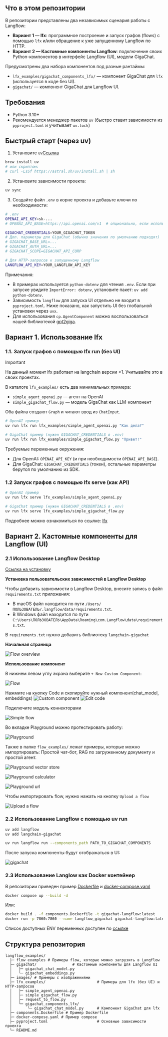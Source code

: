 ## Что в этом репозитории

В репозитории представлены два независимых сценария работы с Langflow:

- **Вариант 1 — lfx**: программное построение и запуск графов (flows) с помощью `lfx` и/или обращение к уже запущенному Langflow по HTTP.
- **Вариант 2 — Кастомные компоненты Langflow**: подключение своих Python-компонентов в интерфейс Langflow (UI), модели GigaChat.

Предусмотрены два набора компонентов под разные рантаймы:
- `lfx_examples/gigachat_components_lfx/` — компонент GigaChat для `lfx` (используется в коде без UI).
- `gigachat/` — компонент GigaChat для Langflow UI.

## Требования

- Python 3.10+
- Рекомендуется менеджер пакетов `uv` (быстро ставит зависимости из `pyproject.toml` и учитывает `uv.lock`)

## Быстрый старт (через uv)

1) Установите `uv`[Ссылка](https://docs.astral.sh/uv/getting-started/installation/)

```bash
brew install uv
# или скриптом:
# curl -LsSf https://astral.sh/uv/install.sh | sh
```

2) Установите зависимости проекта:

```bash
uv sync
```

3) Создайте файл `.env` в корне проекта и добавьте ключи по необходимости:

```bash
# .env
OPENAI_API_KEY=sk-...
# OPENAI_API_BASE=https://api.openai.com/v1  # опционально, если используете прокси/совместимые API

GIGACHAT_CREDENTIALS=YOUR_GIGACHAT_TOKEN
# Доп. параметры для GigaChat (обычно значения по умолчанию подходят)
# GIGACHAT_BASE_URL=...
# GIGACHAT_AUTH_URL=...
# GIGACHAT_SCOPE=GIGACHAT_API_CORP

# Для HTTP-запросов к запущенному Langflow
LANGFLOW_API_KEY=YOUR_LANGFLOW_API_KEY
```

Примечания:
- В примерах используется `python-dotenv` для чтения `.env`. Если при запуске увидите `ImportError: dotenv`, установите пакет: `uv add python-dotenv`.
- Зависимость `langflow` для запуска UI отдельно не входит в `pyproject.toml`. Ниже показано, как запустить UI без глобальной установки через `uvx`.
- Для использования `cp.AgentComponent` можно воспользоваться нашей библиотекой [gpt2giga](https://github.com/ai-forever/gpt2giga).
## Вариант 1. Использование lfx

### 1.1. Запуск графов с помощью lfx run (без UI)
> [!IMPORTANT]
> На данный момент lfx работает на langchain версии <1.
> Учитывайте это в своих проектах.

В каталоге `lfx_examples/` есть два минимальных примера:
- `simple_agent_openai.py` — агент на OpenAI
- `simple_gigachat_flow.py` — модель GigaChat как LLM-компонент

Оба файла создают `Graph` и читают ввод из `ChatInput`.

```bash
# OpenAI пример
uv run lfx run lfx_examples/simple_agent_openai.py "Как дела?"

# GigaChat пример (нужен GIGACHAT_CREDENTIALS в .env)
uv run lfx run lfx_examples/simple_gigachat_flow.py "Привет!"
```

Требуемые переменные окружения:
- Для OpenAI: `OPENAI_API_KEY` (и при необходимости `OPENAI_API_BASE`).
- Для GigaChat: `GIGACHAT_CREDENTIALS` (токен), остальные параметры берутся по умолчанию из SDK.

### 1.2 Запуск графов с помощью lfx serve (как API)

```bash
# OpenAI пример
uv run lfx serve lfx_examples/simple_agent_openai.py

# GigaChat пример (нужен GIGACHAT_CREDENTIALS в .env)
uv run lfx serve lfx_examples/simple_gigachat_flow.py
```

Подробнее можно ознакомиться по ссылке: [lfx](https://pypi.org/project/lfx/0.1.13/)

## Вариант 2. Кастомные компоненты для Langflow (UI)

### 2.1 Использование Langflow Desktop 
[Ссылка на установку](https://www.langflow.org/desktop)

**Установка пользовательских зависимостей в Langflow Desktop**

Чтобы добавить зависимости в Langflow Desktop, внесите запись в файл `requirements.txt` приложения:

*   В macOS файл находится по пути `/Users/ПОЛЬЗОВАТЕЛЬ/.langflow/data/requirements.txt`.
*   В Windows файл находится по пути `C:\Users\ПОЛЬЗОВАТЕЛЬ\AppData\Roaming\com.Langflow\data\requirements.txt`.

В `requirements.txt` нужно добавить библиотеку `langchain-gigachat`

**Начальная страница**

![Flow overview](images/flow_overview.png)

**Использование компонент**

В нижнем левом углу экрана выберите `+ New Custom Component`:

![Flow](images/flow.png)

Нажмите на кнопку Code и скопируйте нужный компонент(chat_model, embeddings)
![Custom component](images/custom_component.png)
![Edit code](images/edit_code.png)

Подключите модель коннекторами

![Simple flow](images/simple_flow.png)

Во вкладке Playground можно протестировать работу:

![Playground](images/playground.png)

Также в папке `flow_examples/` лежат примеры, которые можно импортировать: Простой чат-бот, RAG по загруженному документу и простой агент. 

![Playground vector store](images/vector_store.png)

![Playground calculator](images/agent_calculator.png)

![Playground url](images/agent_url.png)

Чтобы импортировать flow, нужно нажать на кнопку `Upload a flow`

![Upload a flow](images/upload_flow.png)


### 2.2 Использование Langflow с помощью uv run

```bash
uv add langflow
uv add langchain-gigachat
```

```bash
uv run langflow run --components_path PATH_TO_GIGACHAT_COMPONENTS
```

После запуска компоненты будут отображаться в UI:

![gigachat](images/gigachat_component.png)

### 2.3 Использование Langlow как Docker контейнер
В репозитории приведен пример [Dockerfile](components.Dockerfile) и [docker-compose.yaml](docker-compose.yaml)

```bash
docker compose up --build -d
```
Или:
```bash
docker build . -f components.Dockerfile -t gigachat-langflow:latest
docker run -p 7860:7860 --name langflow_gigachat gigachat-langflow:latest
```
Cписок доступных ENV переменных доступен по [ссылке](https://docs.langflow.org/environment-variables)
## Структура репозитория

```text
langflow_examples/
  ├─ flow_examples # Примеры flow, которые можно загрузить в Langflow
  ├─ gigachat/                # Кастомные компоненты для Langflow UI
  │   ├─ gigachat_chat_model.py
  │   └─ gigachat_embeddings.py
  ├─ images/ # Примеры с изображениями
  ├─ lfx_examples/                       # Примеры для lfx (без UI) и HTTP-запросов
  │   ├─ simple_agent_openai.py
  │   ├─ simple_gigachat_flow.py
  │   ├─ request_to_flow.py
  │   └─ gigachat_components_lfx/
  │       └─ gigachat_chat_model.py      # Компонент GigaChat для lfx
  ├─ components.Dockerfile # Пример Dockerfile
  ├─ docker-compose.yaml # Пример compose
  ├─ pyproject.toml                      # Основные зависимости проекта
  └─ README.md
```
